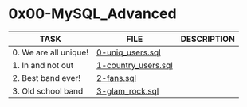 # 0x00-MySQL_Advanced

| TASK                  | FILE                                       | DESCRIPTION |
|-----------------------|--------------------------------------------|-------------|
| 0. We are all unique! | [0-uniq_users.sql](0-uniq_users.sql)       |             |
| 1. In and not out     | [1-country_users.sql](1-country_users.sql) |             |
| 2. Best band ever!    | [2-fans.sql](2-fans.sql)                   |             |
| 3. Old school band    | [3-glam_rock.sql](3-glam_rock.sql)         |             |
